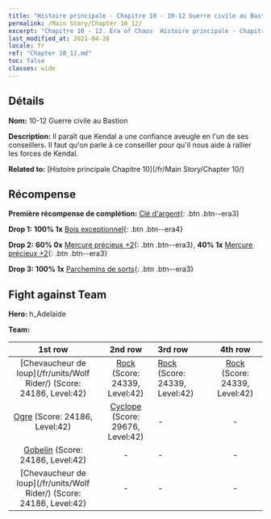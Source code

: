```yaml
---
title: "Histoire principale - Chapitre 10 - 10-12 Guerre civile au Bastion"
permalink: /Main Story/Chapter 10_12/
excerpt: "Chapitre 10 - 12. Era of Chaos  Histoire principale - Chapitre 10_12. 10-12 Guerre civile au Bastion"
last_modified_at: 2021-04-28
locale: fr
ref: "Chapter 10_12.md"
toc: false
classes: wide
---
```


## Détails

 **Nom:** 10-12 Guerre civile au Bastion

 **Description:** Il paraît que Kendal a une confiance aveugle en l'un de ses conseillers. Il faut qu'on parle à ce conseiller pour qu'il nous aide à rallier les forces de Kendal.

 **Related to:** [Histoire principale Chapitre 10](/fr/Main Story/Chapter 10/)

## Récompense

 **Première récompense de complétion:** [Clé d'argent](/ItemsFR/con_693/){: .btn .btn--era3}

 **Drop 1:** **100% 1x** [Bois exceptionnel](/ItemsFR/mat_34/){: .btn .btn--era4}

 **Drop 2:** **60% 0x** [Mercure précieux +2](/ItemsFR/mat_28/){: .btn .btn--era3}, **40% 1x** [Mercure précieux +2](/ItemsFR/mat_28/){: .btn .btn--era3}

 **Drop 3:** **100% 1x** [Parchemins de sorts](/ItemsFR/con_694/){: .btn .btn--era3}


## Fight against Team
 **Hero:** h_Adelaide

 **Team:**


  | 1st row | 2nd row | 3rd row | 4th row |
  |:----:|:----:|:----|:----:|
  | [Chevaucheur de loup](/fr/units/Wolf Rider/) (Score: 24186, Level:42)  | [Rock](/fr/units/Roc/) (Score: 24339, Level:42)  | [Rock](/fr/units/Roc/) (Score: 24339, Level:42)  | [Rock](/fr/units/Roc/) (Score: 24339, Level:42)  |
  | [Ogre](/fr/units/Ogre/) (Score: 24186, Level:42)  | [Cyclope](/fr/units/Cyclops/) (Score: 29676, Level:42)  | - | - |
  | [Gobelin](/fr/units/Goblin/) (Score: 24186, Level:42)  | - | - | - |
  | [Chevaucheur de loup](/fr/units/Wolf Rider/) (Score: 24186, Level:42)  | - | - | - |



